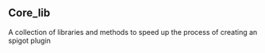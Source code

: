 ## Core_lib

A collection of libraries and methods to speed up the process of creating an spigot plugin
